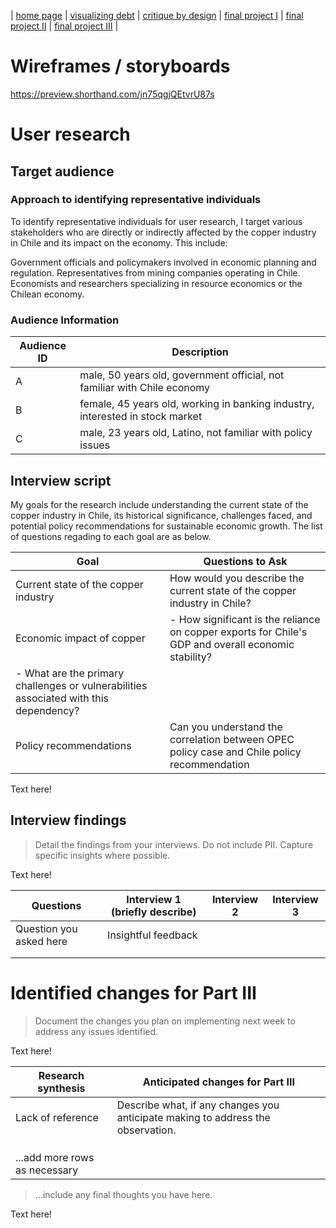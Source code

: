 | [home page](https://tinazhang1219.github.io/Tina-Zhang-Portfolio/) | [visualizing debt](visualizing-government-debt.md) | [critique by design](critique-by-design.md) | [final project I](final-project-part-one.md) | [final project II](final-project-part-two.md) | [final project III](final-project-part-three.md) |

# Wireframes / storyboards
https://preview.shorthand.com/jn75qgjQEtvrU87s

# User research 

## Target audience
### Approach to identifying representative individuals
To identify representative individuals for user research, I target various stakeholders who are directly or indirectly affected by the copper industry in Chile and its impact on the economy. This include:

Government officials and policymakers involved in economic planning and regulation.
Representatives from mining companies operating in Chile.
Economists and researchers specializing in resource economics or the Chilean economy.

### Audience Information
| Audience ID | Description |
|------|------------------|
|  A    |male, 50 years old, government official, not familiar with Chile economy               |
|  B    |female, 45 years old, working in banking industry, interested in stock market                  |
|  C    |male, 23 years old, Latino, not familiar with policy issues                 |


## Interview script
My goals for the research include understanding the current state of the copper industry in Chile, its historical significance, challenges faced, and potential policy recommendations for sustainable economic growth. The list of questions regading to each goal are as below.

| Goal | Questions to Ask |
|------|------------------|
|  Current state of the copper industry    |  How would you describe the current state of the copper industry in Chile?	   |
|   Economic impact of copper   |      - How significant is the reliance on copper exports for Chile's GDP and overall economic stability?	
- What are the primary challenges or vulnerabilities associated with this dependency?            |
|   Policy recommendations   |    Can you understand the correlation between OPEC policy case and Chile policy recommendation              |


Text here!

## Interview findings
> Detail the findings from your interviews.  Do not include PII.  Capture specific insights where possible.

Text here!

| Questions               | Interview 1 (briefly describe) | Interview 2 | Interview 3 |
|-------------------------|--------------------------------|-------------|-------------|
| Question you asked here | Insightful feedback            |             |             |
|                         |                                |             |             |
|                         |                                |             |             |


# Identified changes for Part III
> Document the changes you plan on implementing next week to address any issues identified.  

Text here!

| Research synthesis                       | Anticipated changes for Part III                                                |
|------------------------------------------|---------------------------------------------------------------------------------|
| Lack of reference | Describe what, if any changes you anticipate making to address the observation. |
|                                          |                                                                                 |
|                                          |                                                                                 |
|                                          |                                                                                 |
| ...add more rows as necessary            |                                                                                 |

> ...include any final thoughts you have here. 

Text here!
